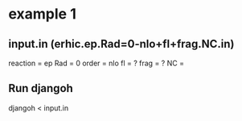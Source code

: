 # example 1

## input.in (erhic.ep.Rad=0-nlo+fl+frag.NC.in)

reaction = ep
Rad      = 0
order    = nlo
fl       = ?
frag     = ?
NC       =


## Run djangoh

djangoh < input.in




